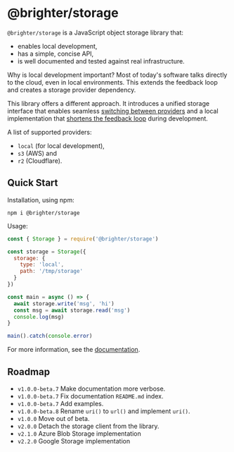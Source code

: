 # @brighter/storage

`@brighter/storage` is a JavaScript object storage library that:

- enables local development,
- has a simple, concise API,
- is well documented and tested against real infrastructure.

Why is local development important? Most of today's software talks directly to the cloud, even in local environments. This extends the feedback loop and creates a storage provider dependency.

This library offers a different approach. It introduces a unified storage interface that enables seamless [switching between providers](https://www.cloudflare.com/learning/cloud/what-is-vendor-lock-in/) and a local implementation that [shortens the feedback loop](https://twitter.com/kentbeck/status/531964254946328576) during development.

A list of supported providers:

- `local` (for local development),
- `s3` (AWS) and
- `r2` (Cloudflare).

## Quick Start

Installation, using npm:

```
npm i @brighter/storage
```

Usage:

```js
const { Storage } = require('@brighter/storage')

const storage = Storage({
  storage: {
    type: 'local',
    path: '/tmp/storage'
  }
})

const main = async () => {
  await storage.write('msg', 'hi')
  const msg = await storage.read('msg')
  console.log(msg)
}

main().catch(console.error)
```

For more information, see the [documentation](docs/README.md).

## Roadmap

- `v1.0.0-beta.7` Make documentation more verbose.
- `v1.0.0-beta.7` Fix documentation `README.md` index.
- `v1.0.0-beta.7` Add examples.
- `v1.0.0-beta.8` Rename `uri()` to `url()` and implement `uri()`.
- `v1.0.0` Move out of beta.
- `v2.0.0` Detach the storage client from the library.
- `v2.1.0` Azure Blob Storage implementation
- `v2.2.0` Google Storage implementation
